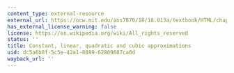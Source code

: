 ```yaml
---
content_type: external-resource
external_url: https://ocw.mit.edu/ans7870/18/18.013a/textbook/HTML/chapter10/section02.html#FunctionApproximations
has_external_license_warning: false
license: https://en.wikipedia.org/wiki/All_rights_reserved
status: ''
title: Constant, linear, quadratic and cubic approximations
uid: dc5a6b8f-5c5e-42a1-8889-62809687ca0d
wayback_url: ''
---
```

